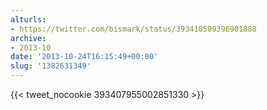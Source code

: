 ```yaml
---
alturls:
- https://twitter.com/bismark/status/393410509396901888
archive:
- 2013-10
date: '2013-10-24T16:15:49+00:00'
slug: '1382631349'
---
```


{{< tweet_nocookie 393407955002851330 >}}
